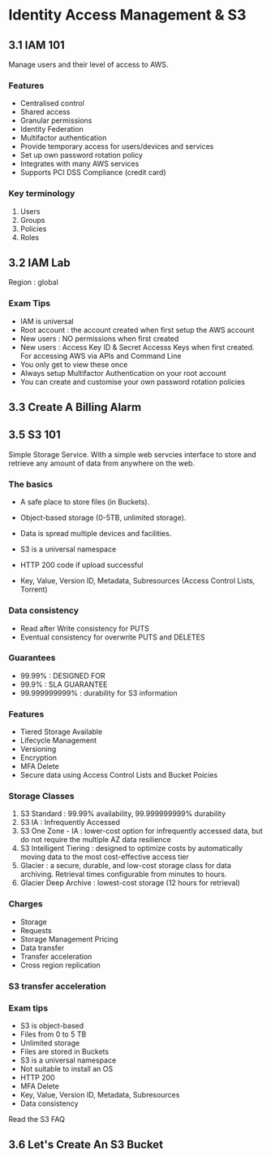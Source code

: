 # Identity Access Management & S3
## 3.1 IAM 101
Manage users and their level of access to AWS.

### Features
- Centralised control
- Shared access
- Granular permissions
- Identity Federation
- Multifactor authentication
- Provide temporary access for users/devices and services
- Set up own password rotation policy
- Integrates with many AWS services
- Supports PCI DSS Compliance (credit card)

### Key terminology
1. Users
2. Groups
3. Policies
4. Roles

## 3.2 IAM Lab
Region : global

### Exam Tips
- IAM is universal
- Root account : the account created when first setup the AWS account
- New users : NO permissions when first created
- New users : Access Key ID & Secret Accesss Keys when first created. For accessing AWS via APIs and Command Line
- You only get to view these once
- Always setup Multifactor Authentication on your root account
- You can create and customise your own password rotation policies

## 3.3 Create A Billing Alarm

## 3.5 S3 101
Simple Storage Service. With a simple web servcies interface to store and retrieve any amount of data from anywhere on the web.

### The basics
- A safe place to store files (in Buckets).
- Object-based storage (0-5TB, unlimited storage).
- Data is spread multiple devices and facilities.

- S3 is a universal namespace
- HTTP 200 code if upload successful
- Key, Value, Version ID, Metadata, Subresources (Access Control Lists, Torrent)

### Data consistency
- Read after Write consistency for PUTS
- Eventual consistency for overwrite PUTS and DELETES

### Guarantees
- 99.99% : DESIGNED FOR
- 99.9% : SLA GUARANTEE
- 99.999999999% : durability for S3 information

### Features
- Tiered Storage Available
- Lifecycle Management
- Versioning
- Encryption
- MFA Delete
- Secure data using Access Control Lists and Bucket Poicies

### Storage Classes
1. S3 Standard : 99.99% availability, 99.999999999% durability
2. S3 IA : Infrequently Accessed
3. S3 One Zone - IA : lower-cost option for infrequently accessed data, but do not require the multiple AZ data resilience
4. S3 Intelligent Tiering : designed to optimize costs by automatically moving data to the most cost-effective access tier
5. Glacier : a secure, durable, and low-cost storage class for data archiving. Retrieval times configurable from minutes to hours.
6. Glacier Deep Archive : lowest-cost storage (12 hours for retrieval)

### Charges
- Storage
- Requests
- Storage Management Pricing
- Data transfer
- Transfer acceleration
- Cross region replication

### S3 transfer acceleration

### Exam tips
- S3 is object-based
- Files from 0 to 5 TB
- Unlimited storage
- Files are stored in Buckets
- S3 is a universal namespace
- Not suitable to install an OS
- HTTP 200
- MFA Delete
- Key, Value, Version ID, Metadata, Subresources
- Data consistency

Read the S3 FAQ

## 3.6 Let's Create An S3 Bucket
